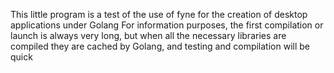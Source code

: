 This little program is a test of the use of fyne for the creation of desktop applications under Golang For information purposes, the first compilation or launch is always very long, but when all the necessary libraries are compiled they are cached by Golang, and testing and compilation will be quick
